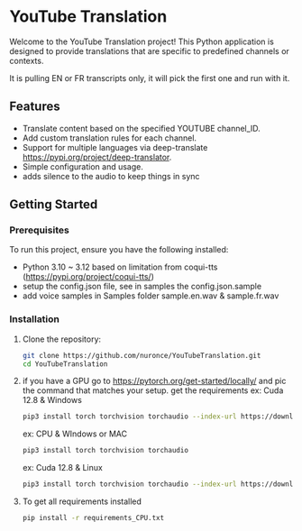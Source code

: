 # YouTube Translation

Welcome to the YouTube Translation project! This Python application is designed to provide translations that are specific to predefined channels or contexts.

It is pulling EN or FR transcripts only, it will pick the first one and run with it.

## Features
- Translate content based on the specified YOUTUBE channel_ID.
- Add custom translation rules for each channel.
- Support for multiple languages via deep-translate https://pypi.org/project/deep-translator.
- Simple configuration and usage.
- adds silence to the audio to keep things in sync

## Getting Started

### Prerequisites
To run this project, ensure you have the following installed:
- Python 3.10 ~ 3.12 based on limitation from coqui-tts (https://pypi.org/project/coqui-tts/)
- setup the config.json file, see in samples the config.json.sample
- add voice samples in Samples folder sample.en.wav & sample.fr.wav

### Installation
1. Clone the repository:
   ```bash
   git clone https://github.com/nuronce/YouTubeTranslation.git
   cd YouTubeTranslation
2. if you have a GPU go to https://pytorch.org/get-started/locally/ and pic the command that matches your setup.
   get the requirements
   ex: Cuda 12.8 & Windows
   ```bash
   pip3 install torch torchvision torchaudio --index-url https://download.pytorch.org/whl/cu128
   ```
   ex: CPU & WIndows or MAC
   ```bash
   pip3 install torch torchvision torchaudio
   ```
   ex: Cuda 12.8 & Linux
   ```bash
   pip3 install torch torchvision torchaudio --index-url https://download.pytorch.org/whl/cu128
   ```
3. To get all requirements installed
   ```bash
   pip install -r requirements_CPU.txt
   ```
